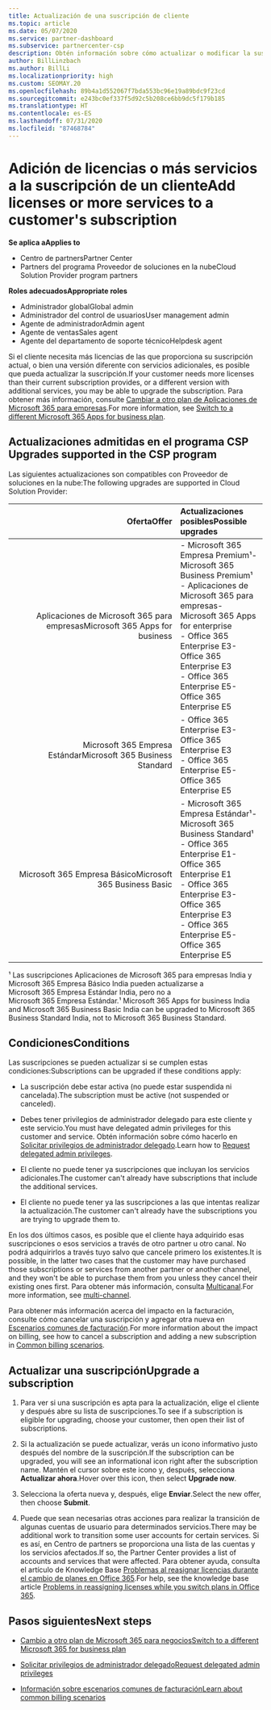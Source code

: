 ```yaml
---
title: Actualización de una suscripción de cliente
ms.topic: article
ms.date: 05/07/2020
ms.service: partner-dashboard
ms.subservice: partnercenter-csp
description: Obtén información sobre cómo actualizar o modificar la suscripción de un cliente. Agregue más licencias o bien cambie a otra versión con más servicios.
author: BillLinzbach
ms.author: BillLi
ms.localizationpriority: high
ms.custom: SEOMAY.20
ms.openlocfilehash: 89b4a1d552067f7bda553bc96e19a89bdc9f23cd
ms.sourcegitcommit: e243bc0ef337f5d92c5b208ce6bb9dc5f179b185
ms.translationtype: HT
ms.contentlocale: es-ES
ms.lasthandoff: 07/31/2020
ms.locfileid: "87468784"
---
```

# <a name="add-licenses-or-more-services-to-a-customers-subscription"></a><span data-ttu-id="67825-104">Adición de licencias o más servicios a la suscripción de un cliente</span><span class="sxs-lookup"><span data-stu-id="67825-104">Add licenses or more services to a customer's subscription</span></span>

<span data-ttu-id="67825-105">**Se aplica a**</span><span class="sxs-lookup"><span data-stu-id="67825-105">**Applies to**</span></span>

- <span data-ttu-id="67825-106">Centro de partners</span><span class="sxs-lookup"><span data-stu-id="67825-106">Partner Center</span></span>
- <span data-ttu-id="67825-107">Partners del programa Proveedor de soluciones en la nube</span><span class="sxs-lookup"><span data-stu-id="67825-107">Cloud Solution Provider program partners</span></span>

<span data-ttu-id="67825-108">**Roles adecuados**</span><span class="sxs-lookup"><span data-stu-id="67825-108">**Appropriate roles**</span></span>

- <span data-ttu-id="67825-109">Administrador global</span><span class="sxs-lookup"><span data-stu-id="67825-109">Global admin</span></span>
- <span data-ttu-id="67825-110">Administrador del control de usuarios</span><span class="sxs-lookup"><span data-stu-id="67825-110">User management admin</span></span>
- <span data-ttu-id="67825-111">Agente de administrador</span><span class="sxs-lookup"><span data-stu-id="67825-111">Admin agent</span></span>
- <span data-ttu-id="67825-112">Agente de ventas</span><span class="sxs-lookup"><span data-stu-id="67825-112">Sales agent</span></span>
- <span data-ttu-id="67825-113">Agente del departamento de soporte técnico</span><span class="sxs-lookup"><span data-stu-id="67825-113">Helpdesk agent</span></span>

<span data-ttu-id="67825-114">Si el cliente necesita más licencias de las que proporciona su suscripción actual, o bien una versión diferente con servicios adicionales, es posible que pueda actualizar la suscripción.</span><span class="sxs-lookup"><span data-stu-id="67825-114">If your customer needs more licenses than their current subscription provides, or a different version with additional services, you may be able to upgrade the subscription.</span></span> <span data-ttu-id="67825-115">Para obtener más información, consulte [Cambiar a otro plan de Aplicaciones de Microsoft 365 para empresas](https://go.microsoft.com/fwlink/p/?LinkId=723577).</span><span class="sxs-lookup"><span data-stu-id="67825-115">For more information, see [Switch to a different Microsoft 365 Apps for business plan](https://go.microsoft.com/fwlink/p/?LinkId=723577).</span></span>

## <a name="upgrades-supported-in-the-csp-program"></a><span data-ttu-id="67825-116">Actualizaciones admitidas en el programa CSP <a id="upgradesubscription"></a></span><span class="sxs-lookup"><span data-stu-id="67825-116">Upgrades supported in the CSP program <a id="upgradesubscription"></a></span></span>

<span data-ttu-id="67825-117">Las siguientes actualizaciones son compatibles con Proveedor de soluciones en la nube:</span><span class="sxs-lookup"><span data-stu-id="67825-117">The following upgrades are supported in Cloud Solution Provider:</span></span>

| <span data-ttu-id="67825-118">Oferta</span><span class="sxs-lookup"><span data-stu-id="67825-118">Offer</span></span> | <span data-ttu-id="67825-119">Actualizaciones posibles</span><span class="sxs-lookup"><span data-stu-id="67825-119">Possible upgrades</span></span>|
|---:|:---|
| <span data-ttu-id="67825-120">Aplicaciones de Microsoft 365 para empresas</span><span class="sxs-lookup"><span data-stu-id="67825-120">Microsoft 365 Apps for business</span></span>   | <span data-ttu-id="67825-121">- Microsoft 365 Empresa Premium¹</span><span class="sxs-lookup"><span data-stu-id="67825-121">- Microsoft 365 Business Premium¹</span></span> <br/>  <span data-ttu-id="67825-122">- Aplicaciones de Microsoft 365 para empresas</span><span class="sxs-lookup"><span data-stu-id="67825-122">- Microsoft 365 Apps for enterprise</span></span> <br/> <span data-ttu-id="67825-123">- Office 365 Enterprise E3</span><span class="sxs-lookup"><span data-stu-id="67825-123">- Office 365 Enterprise E3</span></span> <br/> <span data-ttu-id="67825-124">- Office 365 Enterprise E5</span><span class="sxs-lookup"><span data-stu-id="67825-124">- Office 365 Enterprise E5</span></span> <br/> |
| <span data-ttu-id="67825-125">Microsoft 365 Empresa Estándar</span><span class="sxs-lookup"><span data-stu-id="67825-125">Microsoft 365 Business Standard</span></span>    | <span data-ttu-id="67825-126">- Office 365 Enterprise E3</span><span class="sxs-lookup"><span data-stu-id="67825-126">- Office 365 Enterprise E3</span></span> <br/> <span data-ttu-id="67825-127">- Office 365 Enterprise E5</span><span class="sxs-lookup"><span data-stu-id="67825-127">- Office 365 Enterprise E5</span></span> <br/> |
| <span data-ttu-id="67825-128">Microsoft 365 Empresa Básico</span><span class="sxs-lookup"><span data-stu-id="67825-128">Microsoft 365 Business Basic</span></span> | <span data-ttu-id="67825-129">- Microsoft 365 Empresa Estándar¹</span><span class="sxs-lookup"><span data-stu-id="67825-129">- Microsoft 365 Business Standard¹</span></span> <br/> <span data-ttu-id="67825-130">- Office 365 Enterprise E1</span><span class="sxs-lookup"><span data-stu-id="67825-130">- Office 365 Enterprise E1</span></span> <br/> <span data-ttu-id="67825-131">- Office 365 Enterprise E3</span><span class="sxs-lookup"><span data-stu-id="67825-131">- Office 365 Enterprise E3</span></span><br/> <span data-ttu-id="67825-132">- Office 365 Enterprise E5</span><span class="sxs-lookup"><span data-stu-id="67825-132">- Office 365 Enterprise E5</span></span> <br/> |

<span data-ttu-id="67825-133">¹ Las suscripciones Aplicaciones de Microsoft 365 para empresas India y Microsoft 365 Empresa Básico India pueden actualizarse a Microsoft 365 Empresa Estándar India, pero no a Microsoft 365 Empresa Estándar.</span><span class="sxs-lookup"><span data-stu-id="67825-133">¹ Microsoft 365 Apps for business India and Microsoft 365 Business Basic India can be upgraded to Microsoft 365 Business Standard India, not to Microsoft 365 Business Standard.</span></span>


## <a name="conditions"></a><span data-ttu-id="67825-134">Condiciones</span><span class="sxs-lookup"><span data-stu-id="67825-134">Conditions</span></span>

<span data-ttu-id="67825-135">Las suscripciones se pueden actualizar si se cumplen estas condiciones:</span><span class="sxs-lookup"><span data-stu-id="67825-135">Subscriptions can be upgraded if these conditions apply:</span></span>

- <span data-ttu-id="67825-136">La suscripción debe estar activa (no puede estar suspendida ni cancelada).</span><span class="sxs-lookup"><span data-stu-id="67825-136">The subscription must be active (not suspended or canceled).</span></span>

- <span data-ttu-id="67825-137">Debes tener privilegios de administrador delegado para este cliente y este servicio.</span><span class="sxs-lookup"><span data-stu-id="67825-137">You must have delegated admin privileges for this customer and service.</span></span> <span data-ttu-id="67825-138">Obtén información sobre cómo hacerlo en [Solicitar privilegios de administrador delegado](request-a-relationship-with-a-customer.md).</span><span class="sxs-lookup"><span data-stu-id="67825-138">Learn how to [Request delegated admin privileges](request-a-relationship-with-a-customer.md).</span></span>

- <span data-ttu-id="67825-139">El cliente no puede tener ya suscripciones que incluyan los servicios adicionales.</span><span class="sxs-lookup"><span data-stu-id="67825-139">The customer can't already have subscriptions that include the additional services.</span></span>

- <span data-ttu-id="67825-140">El cliente no puede tener ya las suscripciones a las que intentas realizar la actualización.</span><span class="sxs-lookup"><span data-stu-id="67825-140">The customer can't already have the subscriptions you are trying to upgrade them to.</span></span>

<span data-ttu-id="67825-141">En los dos últimos casos, es posible que el cliente haya adquirido esas suscripciones o esos servicios a través de otro partner u otro canal. No podrá adquirirlos a través tuyo salvo que cancele primero los existentes.</span><span class="sxs-lookup"><span data-stu-id="67825-141">It is possible, in the latter two cases that the customer may have purchased those subscriptions or services from another partner or another channel, and they won't be able to purchase them from you unless they cancel their existing ones first.</span></span> <span data-ttu-id="67825-142">Para obtener más información, consulta [Multicanal](multichannel.md).</span><span class="sxs-lookup"><span data-stu-id="67825-142">For more information, see [multi-channel](multichannel.md).</span></span>

<span data-ttu-id="67825-143">Para obtener más información acerca del impacto en la facturación, consulte cómo cancelar una suscripción y agregar otra nueva en [Escenarios comunes de facturación](common-billing-scenarios.md).</span><span class="sxs-lookup"><span data-stu-id="67825-143">For more information about the impact on billing, see how to cancel a subscription and adding a new subscription in [Common billing scenarios](common-billing-scenarios.md).</span></span>

## <a name="upgrade-a-subscription"></a><span data-ttu-id="67825-144">Actualizar una suscripción</span><span class="sxs-lookup"><span data-stu-id="67825-144">Upgrade a subscription</span></span>

1. <span data-ttu-id="67825-145">Para ver si una suscripción es apta para la actualización, elige el cliente y después abre su lista de suscripciones.</span><span class="sxs-lookup"><span data-stu-id="67825-145">To see if a subscription is eligible for upgrading, choose your customer, then open their list of subscriptions.</span></span>

2. <span data-ttu-id="67825-146">Si la actualización se puede actualizar, verás un icono informativo justo después del nombre de la suscripción.</span><span class="sxs-lookup"><span data-stu-id="67825-146">If the subscription can be upgraded, you will see an informational icon right after the subscription name.</span></span> <span data-ttu-id="67825-147">Mantén el cursor sobre este icono y, después, selecciona **Actualizar ahora**.</span><span class="sxs-lookup"><span data-stu-id="67825-147">Hover over this icon, then select **Upgrade now**.</span></span>

3. <span data-ttu-id="67825-148">Selecciona la oferta nueva y, después, elige **Enviar**.</span><span class="sxs-lookup"><span data-stu-id="67825-148">Select the new offer, then choose **Submit**.</span></span>

4. <span data-ttu-id="67825-149">Puede que sean necesarias otras acciones para realizar la transición de algunas cuentas de usuario para determinados servicios.</span><span class="sxs-lookup"><span data-stu-id="67825-149">There may be additional work to transition some user accounts for certain services.</span></span> <span data-ttu-id="67825-150">Si es así, en Centro de partners se proporciona una lista de las cuentas y los servicios afectados.</span><span class="sxs-lookup"><span data-stu-id="67825-150">If so, the Partner Center provides a list of accounts and services that were affected.</span></span> <span data-ttu-id="67825-151">Para obtener ayuda, consulta el artículo de Knowledge Base [Problemas al reasignar licencias durante el cambio de planes en Office 365](https://go.microsoft.com/fwlink/p/?LinkId=723576).</span><span class="sxs-lookup"><span data-stu-id="67825-151">For help, see the knowledge base article [Problems in reassigning licenses while you switch plans in Office 365](https://go.microsoft.com/fwlink/p/?LinkId=723576).</span></span>

## <a name="next-steps"></a><span data-ttu-id="67825-152">Pasos siguientes</span><span class="sxs-lookup"><span data-stu-id="67825-152">Next steps</span></span>

- [<span data-ttu-id="67825-153">Cambio a otro plan de Microsoft 365 para negocios</span><span class="sxs-lookup"><span data-stu-id="67825-153">Switch to a different Microsoft 365 for business plan</span></span>](https://go.microsoft.com/fwlink/p/?LinkId=723577)

- [<span data-ttu-id="67825-154">Solicitar privilegios de administrador delegado</span><span class="sxs-lookup"><span data-stu-id="67825-154">Request delegated admin privileges</span></span>](request-a-relationship-with-a-customer.md)

- [<span data-ttu-id="67825-155">Información sobre escenarios comunes de facturación</span><span class="sxs-lookup"><span data-stu-id="67825-155">Learn about common billing scenarios</span></span>](common-billing-scenarios.md)
